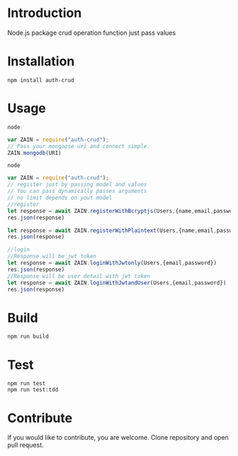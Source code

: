 # Introduction

Node.js package crud operation function just pass values

# Installation

`npm install auth-crud`

# Usage

`node`

```js
var ZAIN = require("auth-crud"); 
// Pass your mongoose uri and connect simple.
ZAIN.mongodb(URI)
```

`node`

```js
var ZAIN = require("auth-crud");
// register just by passing model and values
// You can pass dynamically passes arguments
// no limit depends on yout model
//register
let response = await ZAIN.registerWithBcryptjs(Users,{name,email,password})
res.json(response)

let response = await ZAIN.registerWithPlaintext(Users,{name,email,password})
res.json(response)

//login
//Response will be jwt token
let response = await ZAIN.loginWithJwtonly(Users,{email,password})
res.json(response)
//Response will be user detail with jwt token
let response = await ZAIN.loginWithJwtandUser(Users,{email,password})
res.json(response)
```

# Build

`npm run build`

# Test

`npm run test`  
`npm run test:tdd`

# Contribute

If you would like to contribute, you are welcome. Clone repository and open pull request.